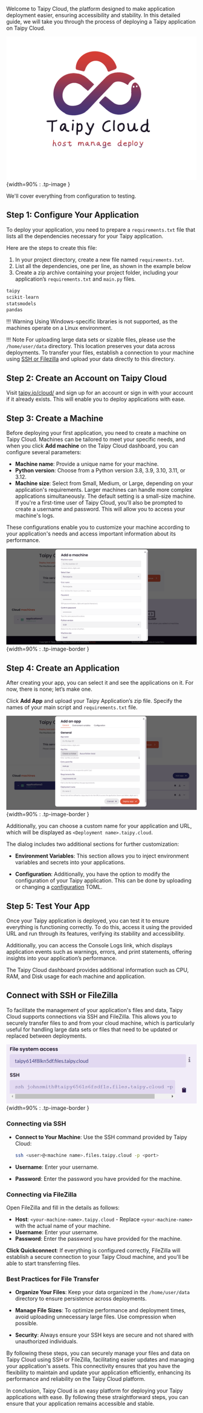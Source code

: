 Welcome to Taipy Cloud, the platform designed to make application deployment easier,
ensuring accessibility and stability. In this detailed guide, we will take you through
the process of deploying a Taipy application on Taipy Cloud.

![Taipy Cloud](images/logo_artwork.png){width=90% : .tp-image }

We'll cover everything from configuration to testing.

## Step 1: Configure Your Application

To deploy your application, you need to prepare a `requirements.txt` file
that lists all the dependencies necessary for your Taipy application.

Here are the steps to create this file:

1. In your project directory, create a new file named `requirements.txt`.
2. List all the dependencies, one per line, as shown in the example below
3. Create a zip archive containing your project folder, including your application’s 
`requirements.txt` and `main.py` files.

```py
taipy
scikit-learn
statsmodels
pandas
```

!!! Warning
    Using Windows-specific libraries is not supported, as the machines operate 
    on a Linux environment.


!!! Note
    For uploading large data sets or sizable files, please use the `/home/user/data`
     directory. This location preserves your data across deployments. To transfer your 
     files, establish a connection to your machine using 
     [SSH or Filezilla](#connect-with-ssh-or-filezilla) and upload your data 
     directly to this directory.

## Step 2: Create an Account on Taipy Cloud

Visit [taipy.io/cloud/](https://www.taipy.io/cloud/) and sign up for an account or sign 
in with your account if it already exists.
This will enable you to deploy applications with ease.

## Step 3: Create a Machine

Before deploying your first application, you need to create a machine on Taipy Cloud.
Machines can be tailored to meet your specific needs, and when you click **Add machine**
on the Taipy Cloud dashboard, you can configure several parameters:

- **Machine name**: Provide a unique name for your machine.
- **Python version**: Choose from a Python version 3.8, 3.9, 3.10, 3.11, or 3.12.
- **Machine size**: Select from Small, Medium, or Large, depending on your application's 
requirements.
  Larger machines can handle more complex applications simultaneously. The default 
  setting is a small-size machine.
  If you're a first-time user of Taipy Cloud, you'll also be prompted to create a 
  username and password.
  This will allow you to access your machine's logs.

These configurations enable you to customize your machine according to your application's
needs and access important information about its performance.

![Create a Machine](images/taipy_cloud_2.png){width=90% : .tp-image-border }

## Step 4: Create an Application

After creating your app, you can select it and see the applications on it.
For now, there is none; let’s make one.

Click **Add App** and upload your Taipy Application’s zip file.
Specify the names of your main script and `requirements.txt` file.

![Create an Application](images/taipy_cloud_3.png){width=90% : .tp-image-border }

Additionally, you can choose a custom name for your application and URL,
which will be displayed as `<Deployment name>.taipy.cloud`.

The dialog includes two additional sections for further customization:

- **Environment Variables**: This section allows you to inject environment variables 
and secrets into your applications.

- **Configuration**: Additionally, you have the option to modify the configuration of 
your Taipy application. This can be done by uploading or changing a 
[configuration](../../../core/versioning/configuration.md) TOML.

## Step 5: Test Your App

Once your Taipy application is deployed, you can test it to ensure everything is 
functioning correctly.
To do this, access it using the provided URL and run through its features, verifying its 
stability and accessibility.

Additionally, you can access the Console Logs link, which displays application events
such as warnings, errors, and print statements, offering insights into your 
application’s performance.

The Taipy Cloud dashboard provides additional information such as CPU, RAM, and Disk 
usage for each machine and application.

## Connect with SSH or FileZilla

To facilitate the management of your application's files and data, Taipy Cloud supports 
connections via SSH and FileZilla. This allows you to securely transfer files to and from 
your cloud machine, which is particularly useful for handling large data sets or files 
that need to be updated or replaced between deployments.

![Create a Machine](images/taipy_connection.png){width=90% : .tp-image-border }

### Connecting via SSH

- **Connect to Your Machine**: Use the SSH command provided by Taipy Cloud:

   ```bash
   ssh <user>@<machine name>.files.taipy.cloud -p <port>
   ```

- **Username**: Enter your username.

- **Password**: Enter the  password you have provided for the machine.

### Connecting via FileZilla

Open FileZilla and fill in the details as follows:

   - **Host**: `<your-machine-name>.taipy.cloud` - Replace `<your-machine-name>` with the 
   actual name of your machine.
   - **Username**: Enter your username.
   - **Password**: Enter the  password you have provided for the machine.

**Click Quickconnect**: If everything is configured correctly, FileZilla will establish a 
secure connection to your Taipy Cloud machine, and you'll be able to start transferring 
files.

### Best Practices for File Transfer

- **Organize Your Files**: Keep your data organized in the `/home/user/data` directory to 
ensure persistence across deployments.

- **Manage File Sizes**: To optimize performance and deployment times, avoid uploading 
unnecessary large files. Use compression when possible.

- **Security**: Always ensure your SSH keys are secure and not shared with unauthorized 
individuals.

By following these steps, you can securely manage your files and data on Taipy Cloud 
using SSH or FileZilla, facilitating easier updates and managing your application's 
assets. This connectivity ensures that you have the flexibility to maintain and update 
your application efficiently, enhancing its performance and reliability on the Taipy 
Cloud platform.

In conclusion, Taipy Cloud is an easy platform for deploying your Taipy applications 
with ease.
By following these straightforward steps, you can ensure that your application remains 
accessible and stable.
